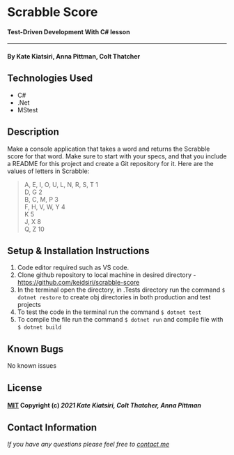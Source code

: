 # Scrabble Score

#### Test-Driven Development With C# lesson 
---
#### By Kate Kiatsiri, Anna Pittman,  Colt Thatcher 

## Technologies Used

- C#
- .Net
- MStest

## Description

Make a console application that takes a word and returns the Scrabble score for that word. Make sure to start with your specs, and that you include a README for this project and create a Git repository for it. Here are the values of letters in Scrabble:

> A, E, I, O, U, L, N, R, S, T       1 <br>
> D, G                               2 <br>
> B, C, M, P                         3 <br>
> F, H, V, W, Y                      4 <br>
> K                                  5 <br>
> J, X                               8 <br>
> Q, Z                               10 <br>

## Setup & Installation Instructions

1. Code editor required such as VS code.
2. Clone github repository to local machine in desired directory - https://github.com/keidsiri/scrabble-score
3. In the terminal open the directory, in .Tests directory run the command `$ dotnet restore` to create obj directories in both production and test projects
4. To test the code in the terminal run the command `$ dotnet test`
5. To compile the file run the command `$ dotnet run` and compile file with `$ dotnet build`


## Known Bugs

No known issues

## License

#### [MIT](https://opensource.org/licenses/MIT) Copyright (c) _2021_ _Kate Kiatsiri, Colt Thatcher, Anna Pittman_

## Contact Information

_If you have any questions please feel free to [contact me](mailto:keidsiri@gmail.com)_